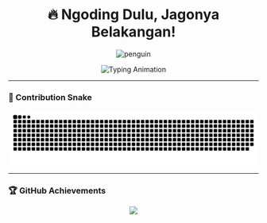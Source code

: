 <!-- Profil README.md - Assyifaul04 -->

<h1 align="center">🔥 Ngoding Dulu, Jagonya Belakangan!</h1>

<p align="center">
  <img src="https://media.giphy.com/media/TilmLMmWrRYYHjLfub/giphy.gif" width="120px" alt="penguin" />
</p>

<p align="center">
  <img src="https://readme-typing-svg.demolab.com?font=Fira+Code&weight=600&size=24&pause=1000&center=true&vCenter=true&width=435&lines=Fullstack+Developer;Tech+Enthusiast;Content+Creator;Raspberry+Pi+Tinkerer;Open+Source+Contributor" alt="Typing Animation" />
</p>

---

### 🐍 Contribution Snake
<p align="center">
  <img src="https://raw.githubusercontent.com/Platane/snk/output/github-contribution-grid-snake.svg" alt="snake gif" />
</p>

---

### 🏆 GitHub Achievements
<p align="center">
  <img src="https://github-profile-trophy.vercel.app/?username=Assyifaul04&theme=dracula&no-frame=true&column=6" />
</p>

